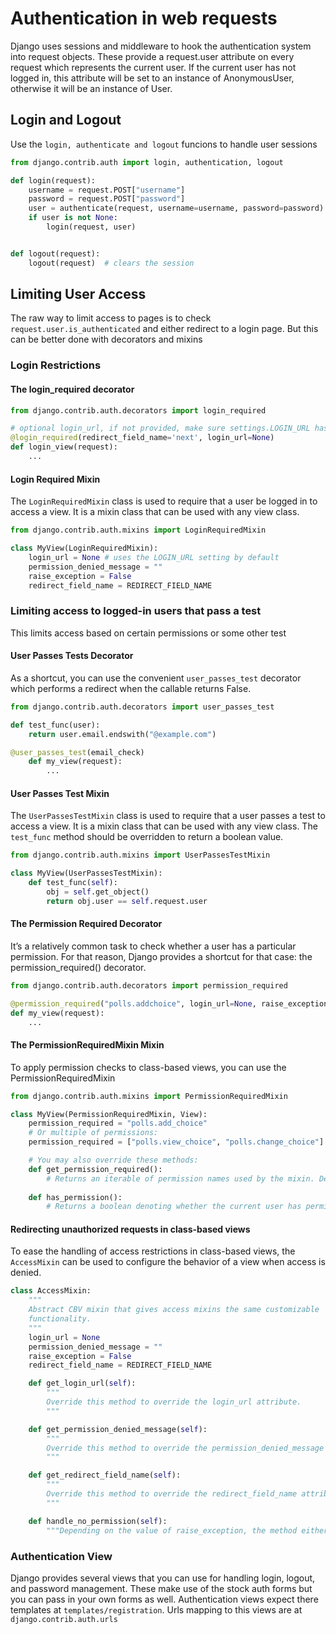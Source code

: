 # Authentication in web requests

Django uses sessions and middleware to hook the authentication system into request objects.
These provide a request.user attribute on every request which represents the current user. If the current
user has not logged in, this attribute will be set to an instance of AnonymousUser, otherwise it will be an
instance of User.

## Login and Logout

Use the `login, authenticate and logout` funcions to handle user sessions

```python
from django.contrib.auth import login, authentication, logout

def login(request):
    username = request.POST["username"]
    password = request.POST["password"]
    user = authenticate(request, username=username, password=password) # returns user if successfull or none
    if user is not None:
        login(request, user)


def logout(request):
    logout(request)  # clears the session
```

## Limiting User Access

The raw way to limit access to pages is to check `request.user.is_authenticated` and either redirect to a login page.  But this can be better done with decorators and mixins

### Login Restrictions

#### The login_required decorator

```python
from django.contrib.auth.decorators import login_required

# optional login_url, if not provided, make sure settings.LOGIN_URL has been set.
@login_required(redirect_field_name='next', login_url=None) 
def login_view(request):
    ...
```

#### Login Required Mixin

The `LoginRequiredMixin` class is used to require that a user be logged in to access a view. It is a mixin class that can be used with any view class.

```python
from django.contrib.auth.mixins import LoginRequiredMixin

class MyView(LoginRequiredMixin):
    login_url = None # uses the LOGIN_URL setting by default
    permission_denied_message = ""
    raise_exception = False
    redirect_field_name = REDIRECT_FIELD_NAME
```

### Limiting access to logged-in users that pass a test

This limits access based on certain permissions or some other test

#### User Passes Tests Decorator

As a shortcut, you can use the convenient `user_passes_test` decorator which performs a redirect when
the callable returns False.

```python
from django.contrib.auth.decorators import user_passes_test

def test_func(user):
    return user.email.endswith("@example.com")

@user_passes_test(email_check)
    def my_view(request):
        ...
```

#### User Passes Test Mixin

The `UserPassesTestMixin` class is used to require that a user passes a test to access a view. It is a mixin class that can be
used with any view class. The `test_func` method should be overridden to return a boolean value.

```python
from django.contrib.auth.mixins import UserPassesTestMixin

class MyView(UserPassesTestMixin):
    def test_func(self):
        obj = self.get_object()
        return obj.user == self.request.user
```

#### The Permission Required Decorator

It’s a relatively common task to check whether a user has a particular permission. For that reason,
Django provides a shortcut for that case: the permission_required() decorator.

```python
from django.contrib.auth.decorators import permission_required

@permission_required("polls.addchoice", login_url=None, raise_exception=False)  # <app_name>.<permission>
def my_view(request):
    ...
```

#### The PermissionRequiredMixin Mixin

To apply permission checks to class-based views, you can use the PermissionRequiredMixin

```python
from django.contrib.auth.mixins import PermissionRequiredMixin

class MyView(PermissionRequiredMixin, View):
    permission_required = "polls.add_choice"
    # Or multiple of permissions:
    permission_required = ["polls.view_choice", "polls.change_choice"]

    # You may also override these methods:
    def get_permission_required():
        # Returns an iterable of permission names used by the mixin. Defaults to the permission_required     attribute, converted to a tuple if necessary.
    
    def has_permission():
        # Returns a boolean denoting whether the current user has permission to execute the decorated view.
```

#### Redirecting unauthorized requests in class-based views

To ease the handling of access restrictions in class-based views, the `AccessMixin` can be used to configure
the behavior of a view when access is denied.

```python
class AccessMixin:
    """
    Abstract CBV mixin that gives access mixins the same customizable
    functionality.
    """
    login_url = None
    permission_denied_message = ""
    raise_exception = False
    redirect_field_name = REDIRECT_FIELD_NAME

    def get_login_url(self):
        """
        Override this method to override the login_url attribute.
        """

    def get_permission_denied_message(self):
        """
        Override this method to override the permission_denied_message attribute.
        """

    def get_redirect_field_name(self):
        """
        Override this method to override the redirect_field_name attribute.
        """

    def handle_no_permission(self):
        """Depending on the value of raise_exception, the method either raises a PermissionDenied exception or redirects the user to the login_url,"""
```

### Authentication View

Django provides several views that you can use for handling login, logout, and password management. These
make use of the stock auth forms but you can pass in your own forms as well. Authentication views expect there templates at `templates/registration`. Urls mapping to this views are at `django.contrib.auth.urls`

